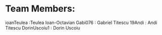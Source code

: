 # Team Members:
ioanTeulea :Teulea Ioan-Octavian
Gabi076 : Gabriel Titescu
19Andi : Andi Titescu
DorinUscoiu1 : Dorin Uscoiu
